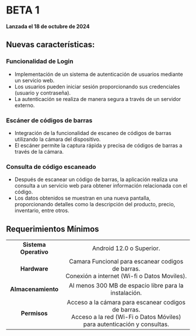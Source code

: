 # BETA 1

**Lanzada el 18 de octubre de 2024**

## Nuevas características:

### Funcionalidad de Login
- Implementación de un sistema de autenticación de usuarios mediante un servicio web.
- Los usuarios pueden iniciar sesión proporcionando sus credenciales (usuario y contraseña).
- La autenticación se realiza de manera segura a través de un servidor externo.

### Escáner de códigos de barras
- Integración de la funcionalidad de escaneo de códigos de barras utilizando la cámara del dispositivo.
- El escáner permite la captura rápida y precisa de códigos de barras a través de la cámara.

### Consulta de código escaneado
- Después de escanear un código de barras, la aplicación realiza una consulta a un servicio web para obtener información relacionada con el código.
- Los datos obtenidos se muestran en una nueva pantalla, proporcionando detalles como la descripción del producto, precio, inventario, entre otros.

## Requerimientos Mínimos

<table align="center">
    <tbody>
        <tr>
            <td style="font-weight: bold" align="center">Sistema Operativo</td>
            <td align="center">Android 12.0 o Superior.</td>
        </tr>          
        <tr>
            <td style="font-weight: bold" align="center">Hardware</td>
            <td align="center">Camara Funcional para escanear codigos de barras. <br> Conexión a internet (Wi-fi o Datos Moviles).</td>
        </tr>
                <tr>
            <td style="font-weight: bold" align="center">Almacenamiento</td>
            <td align="center">Al menos 300 MB de espacio libre para la instalación.</td>
        </tr>  
                <tr>
            <td style="font-weight: bold" align="center">Permisos</td>
            <td align="center">Acceso a la cámara para escanear codigos de barras. <br> Acceso a la red (Wi-Fi o Datos Móviles) para autenticación y consultas.</td>
        </tr>  
    </tbody>
</table>
